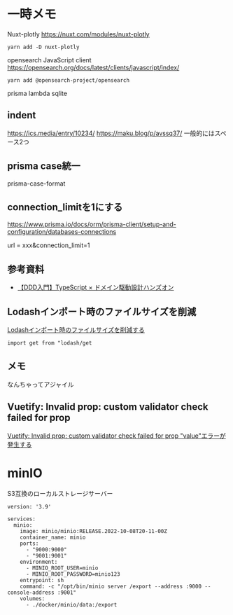 # 一時メモ
Nuxt-plotly
https://nuxt.com/modules/nuxt-plotly
```
yarn add -D nuxt-plotly
```

opensearch JavaScript client
https://opensearch.org/docs/latest/clients/javascript/index/
```
yarn add @opensearch-project/opensearch
```

prisma lambda sqlite

## indent
https://ics.media/entry/10234/
https://maku.blog/p/avssq37/
一般的にはスペース2つ

## prisma case統一
prisma-case-format

## connection_limitを1にする
https://www.prisma.io/docs/orm/prisma-client/setup-and-configuration/databases-connections

url = xxx&connection_limit=1

## 参考資料
- [【DDD入門】TypeScript × ドメイン駆動設計ハンズオン](https://zenn.dev/yamachan0625/books/ddd-hands-on)

## Lodashインポート時のファイルサイズを削減
[Lodashインポート時のファイルサイズを削減する](https://qiita.com/ykhirao/items/c3f35373267798447dba)
```
import get from "lodash/get
```

## メモ
なんちゃってアジャイル

## Vuetify: Invalid prop: custom validator check failed for prop
[Vuetify: Invalid prop: custom validator check failed for prop "value"エラーが発生する](https://qiita.com/Sicut_study/items/ed41eb541cb6a8eef410)

# minIO
S3互換のローカルストレージサーバー

```
version: '3.9'

services:
  minio:
    image: minio/minio:RELEASE.2022-10-08T20-11-00Z
    container_name: minio
    ports:
      - "9000:9000"
      - "9001:9001"
    environment:
      - MINIO_ROOT_USER=minio
      - MINIO_ROOT_PASSWORD=minio123
    entrypoint: sh
    command: -c "/opt/bin/minio server /export --address :9000 --console-address :9001"
    volumes:
      - ./docker/minio/data:/export
```


